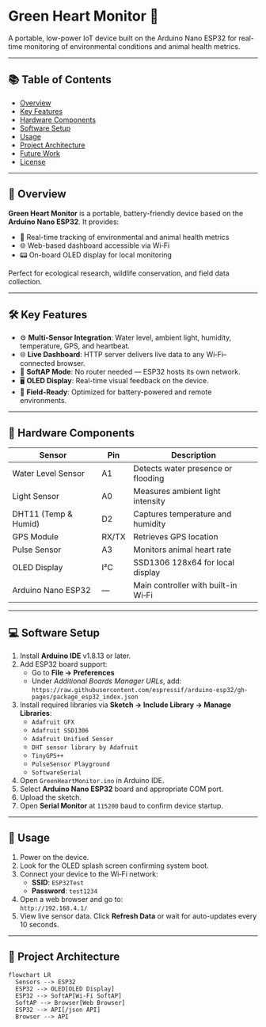 # Green Heart Monitor 🚀

A portable, low-power IoT device built on the Arduino Nano ESP32 for real-time monitoring of environmental conditions and animal health metrics.

---

## 📚 Table of Contents

- [Overview](#overview)
- [Key Features](#key-features)
- [Hardware Components](#hardware-components)
- [Software Setup](#software-setup)
- [Usage](#usage)
- [Project Architecture](#project-architecture)
- [Future Work](#future-work)
- [License](#license)

---

## 🧭 Overview

**Green Heart Monitor** is a portable, battery-friendly device based on the **Arduino Nano ESP32**. It provides:

- 🌱 Real-time tracking of environmental and animal health metrics  
- 🌐 Web-based dashboard accessible via Wi‑Fi  
- 📟 On-board OLED display for local monitoring  

Perfect for ecological research, wildlife conservation, and field data collection.

---

## 🛠️ Key Features

- ⚙️ **Multi-Sensor Integration**: Water level, ambient light, humidity, temperature, GPS, and heartbeat.
- 🌐 **Live Dashboard**: HTTP server delivers live data to any Wi‑Fi–connected browser.
- 📶 **SoftAP Mode**: No router needed — ESP32 hosts its own network.
- 🖥️ **OLED Display**: Real-time visual feedback on the device.
- 🔋 **Field-Ready**: Optimized for battery-powered and remote environments.

---

## 🔩 Hardware Components

| Sensor              | Pin     | Description                          |
|---------------------|---------|--------------------------------------|
| Water Level Sensor  | A1      | Detects water presence or flooding   |
| Light Sensor        | A0      | Measures ambient light intensity     |
| DHT11 (Temp & Humid)| D2      | Captures temperature and humidity    |
| GPS Module          | RX/TX   | Retrieves GPS location               |
| Pulse Sensor        | A3      | Monitors animal heart rate           |
| OLED Display        | I²C     | SSD1306 128x64 for local display     |
| Arduino Nano ESP32  | —       | Main controller with built-in Wi‑Fi |

---

## 💻 Software Setup

1. Install **Arduino IDE** v1.8.13 or later.
2. Add ESP32 board support:  
   - Go to **File → Preferences**  
   - Under *Additional Boards Manager URLs*, add:  
     `https://raw.githubusercontent.com/espressif/arduino-esp32/gh-pages/package_esp32_index.json`
3. Install required libraries via **Sketch → Include Library → Manage Libraries**:
   - `Adafruit GFX`
   - `Adafruit SSD1306`
   - `Adafruit Unified Sensor`
   - `DHT sensor library by Adafruit`
   - `TinyGPS++`
   - `PulseSensor Playground`
   - `SoftwareSerial`
4. Open `GreenHeartMonitor.ino` in Arduino IDE.
5. Select **Arduino Nano ESP32** board and appropriate COM port.
6. Upload the sketch.
7. Open **Serial Monitor** at `115200` baud to confirm device startup.

---

## 🚀 Usage

1. Power on the device.
2. Look for the OLED splash screen confirming system boot.
3. Connect your device to the Wi‑Fi network:
   - **SSID**: `ESP32Test`
   - **Password**: `test1234`
4. Open a web browser and go to:  
   `http://192.168.4.1/`
5. View live sensor data. Click **Refresh Data** or wait for auto-updates every 10 seconds.

---

## 🧱 Project Architecture

```mermaid
flowchart LR
  Sensors --> ESP32
  ESP32 --> OLED[OLED Display]
  ESP32 --> SoftAP[Wi-Fi SoftAP]
  SoftAP --> Browser[Web Browser]
  ESP32 --> API[/json API]
  Browser --> API
